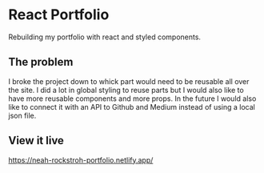 # React Portfolio
Rebuilding my portfolio with react and styled components.

## The problem
I broke the project down to whick part would need to be reusable all over the site. I did a lot in global styling to reuse parts but I would also like to have more reusable components and more props. In the future I would also like to connect it with an API to Github and Medium instead of using a local json file.

## View it live
https://neah-rockstroh-portfolio.netlify.app/
